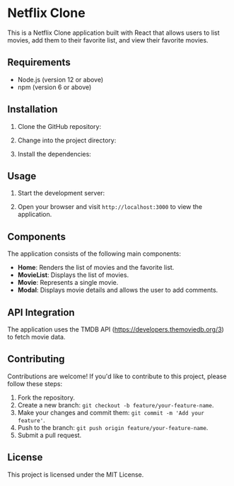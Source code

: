 # Netflix Clone

This is a Netflix Clone application built with React that allows users to list movies, add them to their favorite list, and view their favorite movies.

## Requirements

- Node.js (version 12 or above)
- npm (version 6 or above)

## Installation

1. Clone the GitHub repository:


2. Change into the project directory:


3. Install the dependencies:


## Usage

1. Start the development server:


2. Open your browser and visit `http://localhost:3000` to view the application.

## Components

The application consists of the following main components:

- **Home**: Renders the list of movies and the favorite list.
- **MovieList**: Displays the list of movies.
- **Movie**: Represents a single movie.
- **Modal**: Displays movie details and allows the user to add comments.

## API Integration

The application uses the TMDB API (https://developers.themoviedb.org/3) to fetch movie data.

## Contributing

Contributions are welcome! If you'd like to contribute to this project, please follow these steps:

1. Fork the repository.
2. Create a new branch: `git checkout -b feature/your-feature-name`.
3. Make your changes and commit them: `git commit -m 'Add your feature'`.
4. Push to the branch: `git push origin feature/your-feature-name`.
5. Submit a pull request.

## License

This project is licensed under the MIT License.
